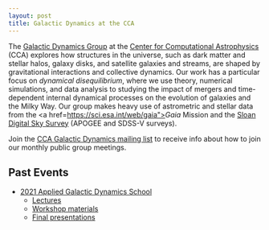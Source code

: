 ```yaml
---
layout: post
title: Galactic Dynamics at the CCA
---
```



The <a
href="https://www.simonsfoundation.org/flatiron/center-for-computational-astrophysics/dynamics/">Galactic
Dynamics Group</a> at the <a
href="https://www.simonsfoundation.org/flatiron/center-for-computational-astrophysics">Center
for Computational Astrophysics</a> (CCA) explores how structures in the universe, such
as dark matter and stellar halos, galaxy disks, and satellite galaxies and streams, are
shaped by gravitational interactions and collective dynamics.
Our work has a particular focus on <i>dynamical disequilibrium</i>, where we use theory,
numerical simulations, and data analysis to studying the impact of mergers and
time-dependent internal dynamical processes on the evolution of galaxies and the Milky
Way.
Our group makes heavy use of astrometric and stellar data from the <a
href=https://sci.esa.int/web/gaia"><i>Gaia</i> Mission</a> and the <a
href="https://www.sdss.org/">Sloan Digital Sky Survey</a> (APOGEE and SDSS-V surveys).

Join the <a href="https://groups.google.com/u/1/g/ccadynamics">CCA Galactic Dynamics
mailing list</a> to receive info about how to join our monthly public group meetings.


## Past Events

- <a href="/SummerSchoolWebsite">2021 Applied Galactic Dynamics School</a>
    - <a href="https://galacticdynamics.nyc/SummerSchoolHandbook/lectures.html">Lectures</a>
    - <a href="https://github.com/CCADynamicsGroup/SummerSchoolWorkshops">Workshop materials</a>
    - <a href="https://www.youtube.com/watch?v=h5Ernnhf6Gw&list=PLi9ucwAr3cbHCeUmJ9zOifCffaJJ8WEwy">Final presentations</a>


